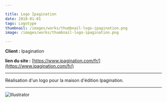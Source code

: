 ```yaml
---

title: Logo Ipagination
date: 2018-01-01
tags: Logotype
thumbnail: /images/works/thumbnail-logo-ipagination.png
image: /images/works/thumbnail-logo-ipagination.png

---
```


**Client :** Ipagination

**lien du site :**
[https://www.ipagination.com/fr/](https://www.ipagination.com/fr/)

---

Réalisation d'un logo pour la maison d'édition Ipagination.

---

![Illustrator](/images/icons/illustrator.svg)
